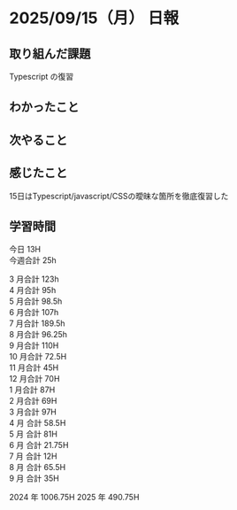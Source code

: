 # 2025/09/15（月） 日報

## 取り組んだ課題
Typescript の復習

## わかったこと


## 次やること

## 感じたこと
15日はTypescript/javascript/CSSの曖昧な箇所を徹底復習した


## 学習時間

今日 13H
<br />
今週合計 25h
<br />

3 月合計 123h
<br />
4 月合計 95h
<br />
5 月合計 98.5h
<br />
6 月合計 107h
<br />
7 月合計 189.5h
<br />
8 月合計 96.25h
<br />
9 月合計 110H
<br />
10 月合計 72.5H
<br />
11 月合計 45H
<br />
12 月合計 70H
<br />
1 月合計 87H
<br />
2 月合計 69H
<br />
3 月合計 97H
<br />
4 月 合計 58.5H
<br />
5 月 合計 81H
<br />
6 月 合計 21.75H
<br />
7 月 合計 12H
<br />
8 月 合計 65.5H
<br />
9 月 合計 35H

2024 年 1006.75H
2025 年 490.75H
